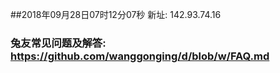 ##2018年09月28日07时12分07秒 新址: 142.93.74.16
### 兔友常见问题及解答: https://github.com/wanggonging/d/blob/w/FAQ.md
